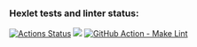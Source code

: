 ### Hexlet tests and linter status:
[![Actions Status](https://github.com/Hanna-hanna/php-project-lvl1/workflows/hexlet-check/badge.svg)](https://github.com/Hanna-hanna/php-project-lvl1/actions)
<a href="https://codeclimate.com/github/codeclimate/codeclimate/maintainability"><img src="https://api.codeclimate.com/v1/badges/a99a88d28ad37a79dbf6/maintainability" /></a>
[![GitHub Action - Make Lint](https://github.com/Hanna-hanna/php-project-lvl1/workflows/start-make-lint/badge.svg)](https://github.com/Hanna-hanna/php-project-lvl1/actions)



